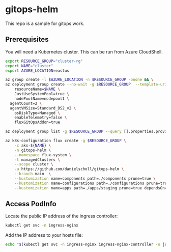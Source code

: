 # gitops-helm

This repo is a sample for gitops work.

## Prerequisites

You will need a Kubernetes cluster.  This can be run from Azure CloudShell.

```bash
export RESOURCE_GROUP="cluster-rg"
export NAME="cluster"
export AZURE_LOCATION=eastus

az group create -l $AZURE_LOCATION -n $RESOURCE_GROUP -onone && \
az deployment group create --no-wait -g $RESOURCE_GROUP  --template-uri https://github.com/Azure/AKS-Construction/releases/download/0.9.10/main.json --parameters \
	resourceName=$NAME \
	JustUseSystemPool=true \
	nodePoolName=nodepool1 \
  agentCount=2 \
  agentVMSize=Standard_DS2_v2 \
	osDiskType=Managed \
	enableTelemetry=false \
	fluxGitOpsAddon=true

az deployment group list -g $RESOURCE_GROUP --query [].properties.provisioningState -otsv

az k8s-configuration flux create -g $RESOURCE_GROUP \
	-c aks-${NAME} \
	-n gitops-helm \
	--namespace flux-system \
	-t managedClusters \
	--scope cluster \
	-u https://github.com/danielscholl/gitops-helm \
	--branch main  \
	--kustomization name=components path=./components prune=true \
	--kustomization name=configurations path=./configurations prune=true dependsOn=\["components"\] \
	--kustomization name=apps path=./apps/staging prune=true dependsOn=\["configuration"\]
```

## Access PodInfo

Locate the public IP address of the ingress controller:

```bash
kubectl get svc -n ingress-nginx
```

Add the IP address to your hosts file:

```bash
echo "$(kubectl get svc -n ingress-nginx ingress-nginx-controller -o jsonpath='{.status.loadBalancer.ingress[0].ip}') podinfo.staging" | sudo tee -a /etc/hosts
```

